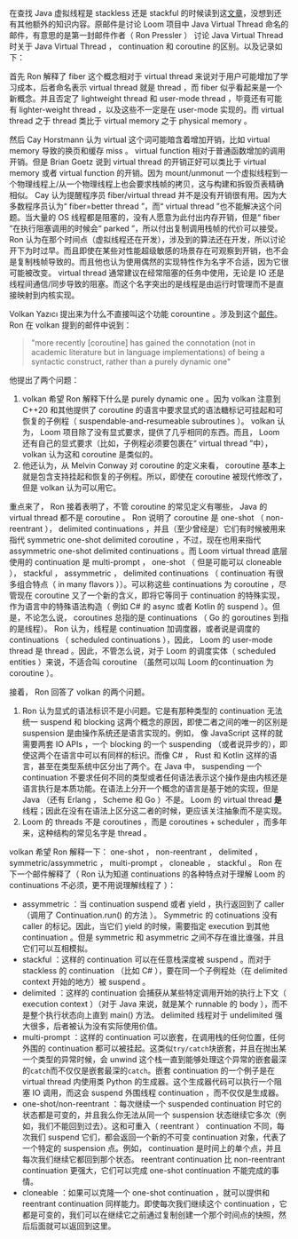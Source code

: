 在查找 Java 虚拟线程是 stackless 还是 stackful 的时候读到这[文章](hhttps://mail.openjdk.org/pipermail/loom-dev/2019-November/000876.html)，没想到还有其他额外的知识内容。原邮件是讨论 Loom 项目中 Java Virtual Thread 命名的邮件，有意思的是第一封邮件作者（ Ron Pressler ） 讨论 Java Virtual Thread 时关于 Java Virtual Thread ， continuation 和 coroutine 的区别。以及记录如下：

首先 Ron 解释了 fiber 这个概念相对于 virtual thread 来说对于用户可能增加了学习成本，后者命名表示 virtual thread 就是 thread ，而 fiber 似乎看起来是一个新概念。并且否定了 lightweight thread 和 user-mode thread ，毕竟还有可能有 lighter-weight thread ，以及这些不一定是在 user-mode 实现的。而 virtual thread 之于 thread 类比于 virtual memory 之于 physical memory 。

然后 Cay Horstmann 认为 virtual 这个词可能暗含着增加开销，比如 virtual memory 导致的换页和缓存 miss 。 virtual function 相对于普通函数增加的调用开销。但是 Brian Goetz 说到 virtual thread 的开销正好可以类比于 virtual memory 或者 virtual function 的开销。因为 mount/unmonut 一个虚拟线程到一个物理线程上/从一个物理线程上也会要求栈帧的拷贝，这与构建和拆毁页表精确相似。 Cay 认为提醒程序员 fiber/virtual thread 并不是没有开销很有用。因为大多数程序员认为“ fiber=better thread ”，而“ virtual thread ”也不能解决这个问题。当大量的 OS 线程都是阻塞的，没有人愿意为此付出内存开销，但是“ fiber ”在执行阻塞调用的时候会“ parked ”，所以付出复制调用栈帧的代价可以接受。 Ron 认为在那个时间点（虚拟线程还在开发），涉及到的算法还在开发，所以讨论开下为时过早。而且即使在某些对性能超级敏感的场景存在可观察到开销，也不会是复制栈帧导致的。而且他也认为使用偶然的实现特性作为名字不合适，因为它很可能被改变。 virtual thread 通常建议在经常阻塞的任务中使用，无论是 IO 还是线程间通信/同步导致的阻塞。而这个名字突出的是线程是由运行时管理而不是直接映射到内核实现。 

Volkan Yazıcı 提出来为什么不直接叫这个功能 corountine 。涉及到这个[邮件](https://mail.openjdk.org/pipermail/loom-dev/2018-September/000141.html)。
Ron 在 volkan 提到的邮件中说到：
   >"more recently [coroutine] has gained the connotation (not in academic literature but in language implementations) of being a syntactic construct, rather than a purely dynamic one"
    
他提出了两个问题：
1. volkan 希望 Ron 解释下什么是 purely dynamic one 。因为 volkan 注意到 C++20 和其他提供了 coroutine 的语言中要求显式的语法糖标记可挂起和可恢复的子例程（ suspendable-and-resumeable subroutines ）。 volkan 认为， Loom 项目除了没有显式要求，提供了几乎相同的东西。而且， Loom 还有自己的显式要求（比如，子例程必须要包裹在“ virtual thread ”中）， volkan 认为这和 coroutine 是类似的。
2. 他还认为，从 Melvin Conway 对 coroutine 的定义来看， coroutine 基本上就是包含支持挂起和恢复的子例程。所以，即使在 coroutine 被现代修改了，但是 volkan 认为可以用它。

重点来了， Ron 接着表明了，不管 coroutine 的常见定义有哪些， Java 的 virtual thread 都不是 coroutine 。 Ron 说明了 coroutine 是 one-shot （ non-reentrant ）， delimited continuations ，并且（至少曾经是）它们有时候被用来指代 symmetric one-shot delimited coroutine  ，不过，现在也用来指代 assymmetric one-shot delimited continuations 。而 Loom virtual thread 底层使用的 continuation 是 multi-prompt ， one-shot （ 但是可能可以 cloneable ）， stackful ， assymmetric ， delimited continuations （ continuation 有很多组合特点（ in many flavors ））。可以称这些 continuations 为 coroutine ，尽管现在 coroutine 又了一个新的含义，即将它等同于 continuation 的特殊实现，作为语言中的特殊语法构造（ 例如 C# 的 async 或者 Kotlin 的 suspend ）。但是，不论怎么说， coroutines 总指的是 continuations （ Go 的 goroutines 到指的是线程）。 Ron 认为，线程是 continuation 加调度器，或者说是调度的 continuations （ scheduled continuations ），因此， Loom 的 user-mode thread 是 thread 。因此，不管怎么说，对于 Loom 的调度实体（ scheduled entities ）来说，不适合叫 coroutine （虽然可以叫 Loom 的continuation 为 coroutine ）。

接着， Ron 回答了 volkan 的两个问题。
1. Ron 认为显式的语法标识不是小问题。它是有那种类型的 continuation 无法统一 suspend 和 blocking 这两个概念的原因，即使二者之间的唯一的区别是 suspension 是由操作系统还是语言实现的。例如， 像 JavaScript 这样的就需要两套 IO APIs ，一个 blocking 的一个 suspending （或者说异步的），即使这两个在语言中可以有同样的标识。而像 C# ， Rust 和 Kotlin 这样的语言，甚至在类型系统中区分出了两个。在 Java 中， suspending 一个 continuation 不要求任何不同的类型或者任何语法表示这个操作是由内核还是语言执行是本质功能。在语法上分开一个概念的语言是基于她的实现，但是 Java （还有 Erlang ， Scheme 和 Go ）不是。 Loom 的 virtual thread __是__ 线程；因此在没有在语法上区分这二者的时候，更应该关注抽象而不是实现。
2. Loom 的 threads 不是 coroutines ，而是 coroutines + scheduler ，而多年来，这种结构的常见名字是 thread 。

volkan 希望 Ron 解释一下： one-shot ， non-reentrant ， delimited ， symmetric/assymmetric ， multi-prompt ， cloneable ， stackful 。 Ron 在下一个邮件解释了（ Ron 认为知道 continuations 的各种特点对于理解 Loom 的 continuations 不必须，更不用说理解线程了 ）：
* assymmetric ：当 continuation suspend 或者 yield ，执行返回到了 caller （调用了 Continuation.run() 的方法 ）。 Symmetric 的 cotinuations 没有 caller 的标记。因此，当它们 yield 的时候，需要指定 execution 到其他 continuation 。但是 symmetric 和 asymmetric 之间不存在谁比谁强，并且它们可以互相模拟。
* stackful ：这样的 continuation 可以在任意栈深度被 suspend 。而对于 stackless 的 continuation （比如 C# ），要在同一个子例程处（在 delimited context 开始的地方）被 suspend 。
* delimited ：这样的 continuation 会捕获从某些特定调用开始的执行上下文（ execution context ）（对于 Java 来说，就是某个 runnable 的 body ），而不是整个执行状态向上直到 main() 方法。 delimited 线程对于 undelimited 强大很多，后者被认为没有实际使用价值。
* multi-prompt ：这样的 continuation 可以嵌套，在调用栈的任何位置，任何外围的 continuation 都可以被挂起。这类似`try/catch`块嵌套，并且在抛出某一个类型的异常时候，会 unwind 这个栈一直到能够处理这个异常的嵌套最深的`catch`而不仅仅是嵌套最深的`catch`。嵌套 continuation 的一个例子是在 virtual thread 内使用类 Python 的生成器。这个生成器代码可以执行一个阻塞 IO 调用，而这会 suspend 外围线程 continuation ，而不仅仅是生成器。
* one-shot/non-reentrant ：每次继续一个 suspended continuation 时它的状态都是可变的，并且我么你无法从同一个 suspension 状态继续它多次（例如，我们不能回到过去）。这和可重入（ reentrant ） continuation 不同，每次我们 suspend 它们，都会返回一个新的不可变 continuation 对象，代表了一个特定的 suspension 点。例如， continuation 是时间上的单个点，并且每次我们继续它都回到那个状态。 reentrant continuation 比 non-reentrant continuation 更强大，它们可以完成 one-shot continuation 不能完成的事情。
* cloneable ：如果可以克隆一个 one-shot continuation ，就可以提供和 reentrant continuation 同样能力。即使每次我们继续这个 continuation ，它都是可变的，我们可以在继续它之前通过复制创建一个那个时间点的快照，然后后面就可以返回到这里。